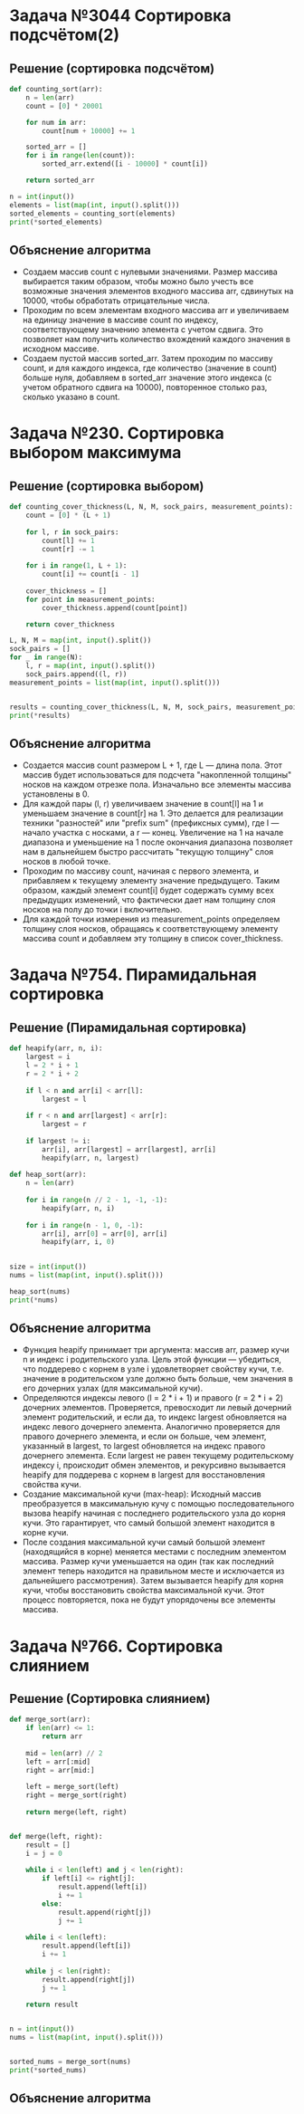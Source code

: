 # Задача №3044 Сортировка подсчётом(2)
## Решение (сортировка подсчётом)
```python
def counting_sort(arr):
    n = len(arr)
    count = [0] * 20001

    for num in arr:
        count[num + 10000] += 1

    sorted_arr = []
    for i in range(len(count)):
        sorted_arr.extend([i - 10000] * count[i])

    return sorted_arr

n = int(input())
elements = list(map(int, input().split()))
sorted_elements = counting_sort(elements)
print(*sorted_elements)
```
## Объяснение алгоритма
- Создаем массив count с нулевыми значениями. Размер массива выбирается таким образом, чтобы можно было учесть все возможные значения элементов входного массива arr, сдвинутых на 10000, чтобы обработать отрицательные числа.
- Проходим по всем элементам входного массива arr и увеличиваем на единицу значение в массиве count по индексу, соответствующему значению элемента с учетом сдвига. Это позволяет нам получить количество вхождений каждого значения в исходном массиве.
- Создаем пустой массив sorted_arr. Затем проходим по массиву count, и для каждого индекса, где количество (значение в count) больше нуля, добавляем в sorted_arr значение этого индекса (с учетом обратного сдвига на 10000), повторенное столько раз, сколько указано в count.

# Задача №230. Сортировка выбором максимума
## Решение (сортировка выбором)
```python
def counting_cover_thickness(L, N, M, sock_pairs, measurement_points):
    count = [0] * (L + 1)
   
    for l, r in sock_pairs:
        count[l] += 1
        count[r] -= 1
    
    for i in range(1, L + 1):
        count[i] += count[i - 1]
    
    cover_thickness = []
    for point in measurement_points:
        cover_thickness.append(count[point])

    return cover_thickness

L, N, M = map(int, input().split())
sock_pairs = []
for _ in range(N):
    l, r = map(int, input().split())
    sock_pairs.append((l, r))
measurement_points = list(map(int, input().split()))


results = counting_cover_thickness(L, N, M, sock_pairs, measurement_points)
print(*results)
```
## Объяснение алгоритма
- Создается массив count размером L + 1, где L — длина пола. Этот массив будет использоваться для подсчета "накопленной толщины" носков на каждом отрезке пола. Изначально все элементы массива установлены в 0.
- Для каждой пары (l, r) увеличиваем значение в count[l] на 1 и уменьшаем значение в count[r] на 1. Это делается для реализации техники "разностей" или "prefix sum" (префиксных сумм), где l — начало участка с носками, а r — конец. Увеличение на 1 на начале диапазона и уменьшение на 1 после окончания диапазона позволяет нам в дальнейшем быстро рассчитать "текущую толщину" слоя носков в любой точке.
- Проходим по массиву count, начиная с первого элемента, и прибавляем к текущему элементу значение предыдущего. Таким образом, каждый элемент count[i] будет содержать сумму всех предыдущих изменений, что фактически дает нам толщину слоя носков на полу до точки i включительно.
- Для каждой точки измерения из measurement_points определяем толщину слоя носков, обращаясь к соответствующему элементу массива count и добавляем эту толщину в список cover_thickness.

# Задача №754. Пирамидальная сортировка
## Решение (Пирамидальная сортировка)
```python
def heapify(arr, n, i):
    largest = i
    l = 2 * i + 1
    r = 2 * i + 2
  
    if l < n and arr[i] < arr[l]:
        largest = l
  
    if r < n and arr[largest] < arr[r]:
        largest = r
  
    if largest != i:
        arr[i], arr[largest] = arr[largest], arr[i]
        heapify(arr, n, largest)
  
def heap_sort(arr):
    n = len(arr)
  
    for i in range(n // 2 - 1, -1, -1):
        heapify(arr, n, i)
  
    for i in range(n - 1, 0, -1):
        arr[i], arr[0] = arr[0], arr[i]
        heapify(arr, i, 0)
  

size = int(input())
nums = list(map(int, input().split()))

heap_sort(nums)
print(*nums)
```
## Объяснение алгоритма
- Функция heapify принимает три аргумента: массив arr, размер кучи n и индекс i родительского узла. Цель этой функции — убедиться, что поддерево с корнем в узле i удовлетворяет свойству кучи, т.е. значение в родительском узле должно быть больше, чем значения в его дочерних узлах (для максимальной кучи).
- Определяются индексы левого (l = 2 * i + 1) и правого (r = 2 * i + 2) дочерних элементов.
Проверяется, превосходит ли левый дочерний элемент родительский, и если да, то индекс largest обновляется на индекс левого дочернего элемента.
Аналогично проверяется для правого дочернего элемента, и если он больше, чем элемент, указанный в largest, то largest обновляется на индекс правого дочернего элемента.
Если largest не равен текущему родительскому индексу i, происходит обмен элементов, и рекурсивно вызывается heapify для поддерева с корнем в largest для восстановления свойства кучи.
- Создание максимальной кучи (max-heap): Исходный массив преобразуется в максимальную кучу с помощью последовательного вызова heapify начиная с последнего родительского узла до корня кучи. Это гарантирует, что самый большой элемент находится в корне кучи.
- После создания максимальной кучи самый большой элемент (находящийся в корне) меняется местами с последним элементом массива. Размер кучи уменьшается на один (так как последний элемент теперь находится на правильном месте и исключается из дальнейшего рассмотрения). Затем вызывается heapify для корня кучи, чтобы восстановить свойства максимальной кучи. Этот процесс повторяется, пока не будут упорядочены все элементы массива.
# Задача №766. Сортировка слиянием
## Решение (Сортировка слиянием)
```python
def merge_sort(arr):
    if len(arr) <= 1:
        return arr
    
    mid = len(arr) // 2
    left = arr[:mid]
    right = arr[mid:]
    
    left = merge_sort(left)
    right = merge_sort(right)
    
    return merge(left, right)


def merge(left, right):
    result = []
    i = j = 0
    
    while i < len(left) and j < len(right):
        if left[i] <= right[j]:
            result.append(left[i])
            i += 1
        else:
            result.append(right[j])
            j += 1
    
    while i < len(left):
        result.append(left[i])
        i += 1
    
    while j < len(right):
        result.append(right[j])
        j += 1
    
    return result


n = int(input())
nums = list(map(int, input().split()))


sorted_nums = merge_sort(nums)
print(*sorted_nums)
```
## Объяснение алгоритма